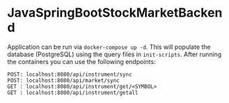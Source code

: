 # JavaSpringBootStockMarketBackend
Application can be run via `docker-compose up -d`. This will populate the database (PostgreSQL) using the query
files in `init-scripts`. After running the containers you can use the following endpoints:

```
POST: localhost:8080/api/instrument/sync
POST: localhost:8080/api/market/sync
GET : localhost:8080/api/instrument/get/<SYMBOL>
GET : localhost:8080/api/instrument/getall
```
